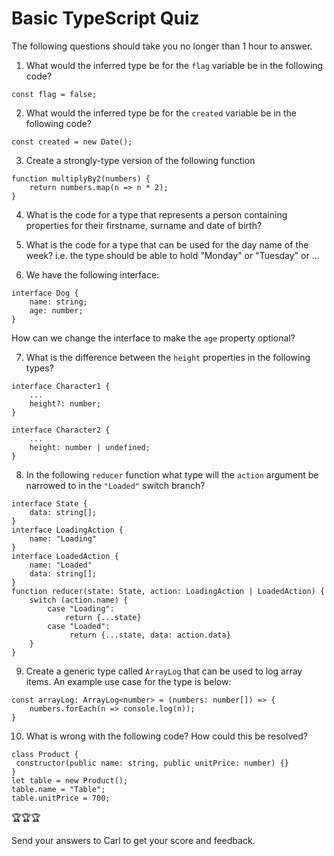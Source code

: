 # Basic TypeScript Quiz

The following questions should take you no longer than 1 hour to answer.  

1. What would the inferred type be for the `flag` variable be in the following code?
```
const flag = false;
```

2. What would the inferred type be for the `created` variable be in the following code?
```
const created = new Date();
```

3. Create a strongly-type version of the following function
```
function multiplyBy2(numbers) {
    return numbers.map(n => n * 2);
}
```

4. What is the code for a type that represents a person containing properties for their firstname, surname and date of birth?

5. What is the code for a type that can be used for the day name of the week? i.e. the type should be able to hold "Monday" or "Tuesday" or ...

6. We have the following interface:
```
interface Dog {
    name: string;
    age: number;
}
```
How can we change the interface to make the `age` property optional?


7. What is the difference between the `height` properties in the following types?
```
interface Character1 {
    ...
    height?: number;
}

interface Character2 {
    ...
    height: number | undefined;
}
```

8. In the following `reducer` function what type will the `action` argument be narrowed to in the `"Loaded"` switch branch?
```
interface State {
    data: string[];
}
interface LoadingAction {
    name: "Loading"
}
interface LoadedAction {
    name: "Loaded"
    data: string[];
}
function reducer(state: State, action: LoadingAction | LoadedAction) {
    switch (action.name) {
        case "Loading":
            return {...state}
        case "Loaded":
             return {...state, data: action.data}
    }
}
```

9. Create a generic type called `ArrayLog` that can be used to log array items. An example use case for the type is below:
```
const arrayLog: ArrayLog<number> = (numbers: number[]) => {
    numbers.forEach(n => console.log(n));
}
```

10. What is wrong with the following code? How could this be resolved?
```
class Product {
 constructor(public name: string, public unitPrice: number) {}
}
let table = new Product();
table.name = "Table";
table.unitPrice = 700;
```

🏆🏆🏆   

Send your answers to Carl to get your score and feedback. 


